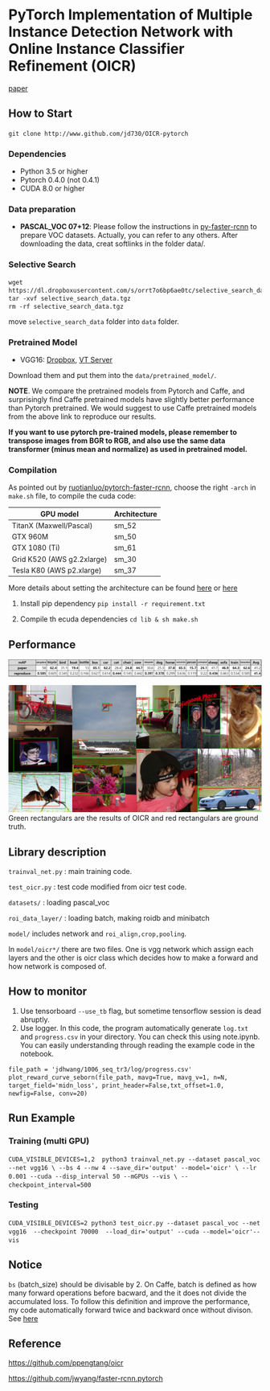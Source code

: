 # PyTorch Implementation of Multiple Instance Detection Network with Online Instance Classifier Refinement (OICR)

[paper](https://arxiv.org/abs/1704.00138)

## How to Start

`git clone http://www.github.com/jd730/OICR-pytorch`

### Dependencies

 * Python 3.5 or higher
* Pytorch 0.4.0 (not 0.4.1)
* CUDA 8.0 or higher 

### Data preparation

* **PASCAL_VOC 07+12**: Please follow the instructions in [py-faster-rcnn](https://github.com/rbgirshick/py-faster-rcnn#beyond-the-demo-installation-for-training-and-testing-models) to prepare VOC datasets. Actually, you can refer to any others. After downloading the data, creat softlinks in the folder data/.

### Selective Search
```
wget https://dl.dropboxusercontent.com/s/orrt7o6bp6ae0tc/selective_search_data.tgz
tar -xvf selective_search_data.tgz
rm -rf selective_search_data.tgz
```
move `selective_search_data` folder into `data` folder.

### Pretrained Model

* VGG16: [Dropbox](https://www.dropbox.com/s/s3brpk0bdq60nyb/vgg16_caffe.pth?dl=0), [VT Server](https://filebox.ece.vt.edu/~jw2yang/faster-rcnn/pretrained-base-models/vgg16_caffe.pth)

Download them and put them into the `data/pretrained_model/`.

**NOTE**. We compare the pretrained models from Pytorch and Caffe, and surprisingly find Caffe pretrained models have slightly better performance than Pytorch pretrained. We would suggest to use Caffe pretrained models from the above link to reproduce our results.

**If you want to use pytorch pre-trained models, please remember to transpose images from BGR to RGB, and also use the same data transformer (minus mean and normalize) as used in pretrained model.**

### Compilation

As pointed out by [ruotianluo/pytorch-faster-rcnn](https://github.com/ruotianluo/pytorch-faster-rcnn), choose the right `-arch` in `make.sh` file, to compile the cuda code:

  | GPU model  | Architecture |
  | ------------- | ------------- |
  | TitanX (Maxwell/Pascal) | sm_52 |
  | GTX 960M | sm_50 |
  | GTX 1080 (Ti) | sm_61 |
  | Grid K520 (AWS g2.2xlarge) | sm_30 |
  | Tesla K80 (AWS p2.xlarge) | sm_37 |

More details about setting the architecture can be found [here](https://developer.nvidia.com/cuda-gpus) or [here](http://arnon.dk/matching-sm-architectures-arch-and-gencode-for-various-nvidia-cards/)

1. Install pip dependency
`pip install -r requirement.txt` 

2. Compile th ecuda dependencies
`cd lib & sh make.sh`

## Performance

![test score](assets/table.png)

![qualitative result](assets/qual.png)
Green rectangulars are the results of OICR and red rectangulars are ground truth.



## Library description
`trainval_net.py` : main training code.

`test_oicr.py` : test code modified from oicr test code.

`datasets/` : loading pascal_voc

`roi_data_layer/` : loading batch, making roidb and minibatch

`model/` includes network and `roi_align,crop,pooling`.

In `model/oicr*/` there are two files. One is vgg network which assign each layers and the other is oicr class which decides how to make a forward and how network is composed of.

## How to monitor
1. Use tensorboard `--use_tb` flag, but sometime tensorflow session is dead abruptly.
2. Use logger. In this code, the program automatically generate `log.txt` and `progress.csv` in your directory. You can check this using note.ipynb. You can easily understanding through reading the example code in the notebook.

```
file_path = 'jdhwang/1006_seq_tr3/log/progress.csv'
plot_reward_curve_seborn(file_path, mavg=True, mavg_v=1, n=N, target_field='midn_loss', print_header=False,txt_offset=1.0, newfig=False, conv=20)
```


## Run Example
### Training (multi GPU)
`CUDA_VISIBLE_DEVICES=1,2  python3 trainval_net.py --dataset pascal_voc --net vgg16 \
          --bs 4 --nw 4 --save_dir='output' --model='oicr' \
           --lr 0.001 --cuda --disp_interval 50 --mGPUs --vis \
           --checkpoint_interval=500`

### Testing 
`CUDA_VISIBLE_DEVICES=2 python3 test_oicr.py --dataset pascal_voc --net vgg16  --checkpoint 70000  --load_dir='output' --cuda --model='oicr'--vis`

## Notice
`bs` (batch_size) should be divisable by 2. On Caffe, batch is defined as how many forward operations before bacward, and the it does not divide the accumulated loss. To follow this definition and improve the performance, my code automatically forward twice and backward once without divison. See [here](https://github.com/jd730/OICR-pytorch/blob/54921e5c6f88dba7027a7b13b26ffe4adc4aec66/trainval_net.py#L404)


## Reference
https://github.com/ppengtang/oicr

https://github.com/jwyang/faster-rcnn.pytorch
